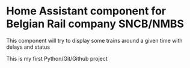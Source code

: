 # Home Assistant component for Belgian Rail company SNCB/NMBS

This component will try to display some trains around a given time with delays and status

This is my first Python/Git/Github project